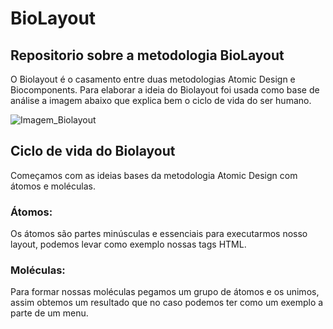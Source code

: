 # BioLayout
## Repositorio sobre a metodologia BioLayout

O Biolayout é o casamento entre duas metodologias Atomic Design e Biocomponents. Para elaborar a ideia do Biolayout foi usada como base de análise a imagem abaixo que explica bem o ciclo de vida do ser humano.

![Imagem_Biolayout](exemplobiolayout.jpg)

## Ciclo de vida do Biolayout
   Começamos com as ideias bases da metodologia Atomic Design com átomos e moléculas.
### Átomos:
   Os átomos são partes minúsculas e essenciais para executarmos nosso layout, podemos levar como exemplo nossas tags HTML.
### Moléculas:
 Para formar nossas moléculas pegamos um grupo de átomos e os unimos, assim obtemos um resultado que no caso podemos ter como um exemplo a parte de um menu.

